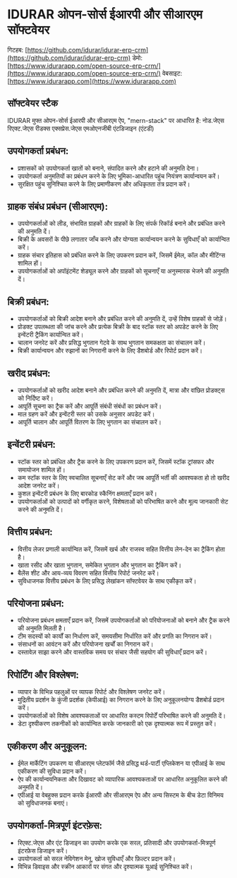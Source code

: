 # IDURAR ओपन-सोर्स ईआरपी और सीआरएम सॉफ्टवेयर

गिटहब: [https://github.com/idurar/idurar-erp-crm](https://github.com/idurar/idurar-erp-crm)
डेमो: [https://www.idurarapp.com/open-source-erp-crm/](https://www.idurarapp.com/open-source-erp-crm/)
वेबसाइट: [https://www.idurarapp.com](https://www.idurarapp.com)

## सॉफ्टवेयर स्टैक

IDURAR मुफ्त ओपन-सोर्स ईआरपी और सीआरएम ऐप, "mern-stack" पर आधारित है: नोड.जेएस रिएक्ट.जेएस रीडक्स एक्सप्रेस.जेएस एमओएनजीबी एंटडिजाइन (एंटडी)

## उपयोगकर्ता प्रबंधन:

- प्रशासकों को उपयोगकर्ता खातों को बनाने, संपादित करने और हटाने की अनुमति देना।
- उपयोगकर्ता अनुमतियों का प्रबंधन करने के लिए भूमिका-आधारित पहुंच नियंत्रण कार्यान्वयन करें।
- सुरक्षित पहुंच सुनिश्चित करने के लिए प्रमाणीकरण और अधिकृतता तंत्र प्रदान करें।

## ग्राहक संबंध प्रबंधन (सीआरएम):

- उपयोगकर्ताओं को लीड, संभावित ग्राहकों और ग्राहकों के लिए संपर्क रिकॉर्ड बनाने और प्रबंधित करने की अनुमति दें।
- बिक्री के अवसरों के पीछे लगातार जाँच करने और योग्यता कार्यान्वयन करने के सुविधाएँ को कार्यान्वित करें।
- ग्राहक संचार इतिहास को प्रबंधित करने के लिए उपकरण प्रदान करें, जिसमें ईमेल, कॉल और मीटिंग्स शामिल हों।
- उपयोगकर्ताओं को अपॉइंटमेंट शेड्यूल करने और ग्राहकों को सूचनाएँ या अनुस्मारक भेजने की अनुमति दें।

## बिक्री प्रबंधन:

- उपयोगकर्ताओं को बिक्री आदेश बनाने और प्रबंधित करने की अनुमति दें, उन्हें विशेष ग्राहकों से जोड़ें।
- प्रोडक्ट उपलब्धता की जांच करने और प्रत्येक बिक्री के बाद स्टॉक स्तर को अपडेट करने के लिए इन्वेंटरी ट्रैकिंग कार्यान्वित करें।
- चालान जनरेट करें और प्रसिद्ध भुगतान गेटवे के साथ भुगतान समकक्षता का संचालन करें।
- बिक्री कार्यान्वयन और रुझानों का निगरानी करने के लिए डैशबोर्ड और रिपोर्ट प्रदान करें।

## खरीद प्रबंधन:

- उपयोगकर्ताओं को खरीद आदेश बनाने और प्रबंधित करने की अनुमति दें, मात्रा और वांछित प्रोडक्ट्स को निर्दिष्ट करें।
- आपूर्ति सूचना का ट्रैक करें और आपूर्ति संबंधी संबंधों का प्रबंधन करें।
- माल ग्रहण करें और इन्वेंटरी स्तर को उसके अनुसार अपडेट करें।
- आपूर्ति चालान और आपूर्ति वितरण के लिए भुगतान का संचालन करें।

## इन्वेंटरी प्रबंधन:

- स्टॉक स्तर को प्रबंधित और ट्रैक करने के लिए उपकरण प्रदान करें, जिसमें स्टॉक ट्रांसफर और समायोजन शामिल हों।
- कम स्टॉक स्तर के लिए स्वचालित सूचनाएँ सेट करें और जब आपूर्ति भर्ती की आवश्यकता हो तो खरीद आदेश जनरेट करें।
- कुशल इन्वेंटरी प्रबंधन के लिए बारकोड स्कैनिंग क्षमताएँ प्रदान करें।
- उपयोगकर्ताओं को उत्पादों को वर्गीकृत करने, विशेषताओं को परिभाषित करने और मूल्य जानकारी सेट करने की अनुमति दें।

## वित्तीय प्रबंधन:

- वित्तीय लेजर प्रणाली कार्यान्वित करें, जिसमें खर्च और राजस्व सहित वित्तीय लेन-देन का ट्रैकिंग होता है।
- खाता रसीद और खाता भुगतान, समेकित भुगतान और भुगतान का ट्रैकिंग करें।
- बैलेंस शीट और आय-व्यय विवरण सहित वित्तीय रिपोर्ट जनरेट करें।
- सुविधाजनक वित्तीय प्रबंधन के लिए प्रसिद्ध लेखांकन सॉफ्टवेयर के साथ एकीकृत करें।

## परियोजना प्रबंधन:

- परियोजना प्रबंधन क्षमताएँ प्रदान करें, जिसमें उपयोगकर्ताओं को परियोजनाओं को बनाने और ट्रैक करने की अनुमति मिलती है।
- टीम सदस्यों को कार्यों का निर्धारण करें, समयसीमा निर्धारित करें और प्रगति का निगरान करें।
- संसाधनों का आवंटन करें और परियोजना खर्चों का निगरान करें।
- दस्तावेज़ साझा करने और वास्तविक समय पर संचार जैसी सहयोग की सुविधाएँ प्रदान करें।

## रिपोर्टिंग और विश्लेषण:

- व्यापार के विभिन्न पहलुओं पर व्यापक रिपोर्ट और विश्लेषण जनरेट करें।
- मुद्रितीय प्रदर्शन के कुंजी प्रदर्शक (केपीआई) का निगरान करने के लिए अनुकूलनयोग्य डैशबोर्ड प्रदान करें।
- उपयोगकर्ताओं को विशेष आवश्यकताओं पर आधारित कस्टम रिपोर्टें परिभाषित करने की अनुमति दें।
- डेटा दृश्यीकरण तकनीकों को कार्यान्वित करके जानकारी को एक दृश्यात्मक रूप में प्रस्तुत करें।

## एकीकरण और अनुकूलन:

- ईमेल मार्केटिंग उपकरण या सीआरएम प्लेटफॉर्म जैसे प्रसिद्ध थर्ड-पार्टी एप्लिकेशन या एपीआई के साथ एकीकरण की सुविधा प्रदान करें।
- ऐप की कार्यान्वयनिकता और दिखावट को व्यापारिक आवश्यकताओं पर आधारित अनुकूलित करने की अनुमति दें।
- एपीआई या वेबहुक्स प्रदान करके ईआरपी और सीआरएम ऐप और अन्य सिस्टम के बीच डेटा विनिमय को सुविधाजनक बनाएं।

## उपयोगकर्ता-मित्रपूर्ण इंटरफ़ेस:

- रिएक्ट.जेएस और एंट डिजाइन का उपयोग करके एक सरल, प्रतिसादी और उपयोगकर्ता-मित्रपूर्ण इंटरफ़ेस डिजाइन करें।
- उपयोगकर्ता को सरल नेविगेशन मेनू, खोज सुविधाएँ और फ़िल्टर प्रदान करें।
- विभिन्न डिवाइस और स्क्रीन आकारों पर संगत और दृश्यात्मक यूआई सुनिश्चित करें।
